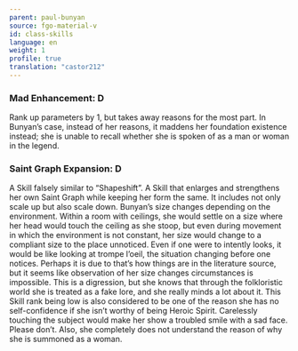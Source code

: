 ```yaml
---
parent: paul-bunyan
source: fgo-material-v
id: class-skills
language: en
weight: 1
profile: true
translation: "castor212"
---
```


### Mad Enhancement: D

Rank up parameters by 1, but takes away reasons for the most part.
In Bunyan’s case, instead of her reasons, it maddens her foundation existence instead; she is unable to recall whether she is spoken of as a man or woman in the legend.

### Saint Graph Expansion: D

A Skill falsely similar to “Shapeshift”.
A Skill that enlarges and strengthens her own Saint Graph while keeping her form the same. It includes not only scale up but also scale down.
Bunyan’s size changes depending on the environment.
Within a room with ceilings, she would settle on a size where her head would touch the ceiling as she stoop, but even during movement in which the environment is not constant, her size would change to a compliant size to the place unnoticed. Even if one were to intently looks, it would be like looking at trompe l’oeil, the situation changing before one notices.
Perhaps it is due to that’s how things are in the literature source, but it seems like observation of her size changes circumstances is impossible.
This is a digression, but she knows that through the folkloristic world she is treated as a fake lore, and she really minds a lot about it.
This Skill rank being low is also considered to be one of the reason she has no self-confidence if she isn’t worthy of being Heroic Spirit.
Carelessly touching the subject would make her show a troubled smile with a sad face.
Please don’t.
Also, she completely does not understand the reason of why she is summoned as a woman.
